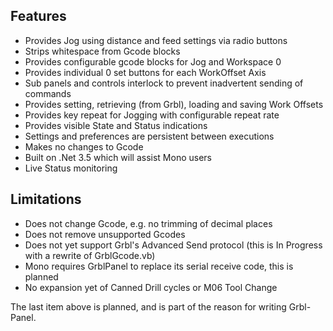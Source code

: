 ## Features
* Provides Jog using distance and feed settings via radio buttons
* Strips whitespace from Gcode blocks
* Provides configurable gcode blocks for Jog and Workspace 0
* Provides individual 0 set buttons for each WorkOffset Axis
* Sub panels and controls interlock to prevent inadvertent sending of commands
* Provides setting, retrieving (from Grbl), loading and saving Work Offsets
* Provides key repeat for Jogging with configurable repeat rate
* Provides visible State and Status indications
* Settings and preferences are persistent between executions
* Makes no changes to Gcode
* Built on .Net 3.5 which will assist Mono users
* Live Status monitoring

## Limitations
* Does not change Gcode, e.g. no trimming of decimal places
* Does not remove unsupported Gcodes
* Does not yet support Grbl's Advanced Send protocol (this is In Progress with a rewrite of GrblGcode.vb)
* Mono requires GrblPanel to replace its serial receive code, this is planned
* No expansion yet of Canned Drill cycles or M06 Tool Change

The last item above is planned, and is part of the reason for writing Grbl-Panel.


